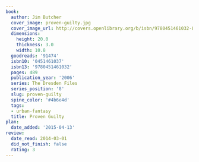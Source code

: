 ```yaml
---
book:
  author: Jim Butcher
  cover_image: proven-guilty.jpg
  cover_image_url: http://covers.openlibrary.org/b/isbn/9780451461032-L.jpg
  dimensions:
    height: 20.0
    thickness: 3.0
    width: 10.8
  goodreads: '91474'
  isbn10: '0451461037'
  isbn13: '9780451461032'
  pages: 489
  publication_year: '2006'
  series: The Dresden Files
  series_position: '8'
  slug: proven-guilty
  spine_color: '#4b6e4d'
  tags:
  - urban-fantasy
  title: Proven Guilty
plan:
  date_added: '2015-04-13'
review:
  date_read: 2014-03-01
  did_not_finish: false
  rating: 3
---
```

